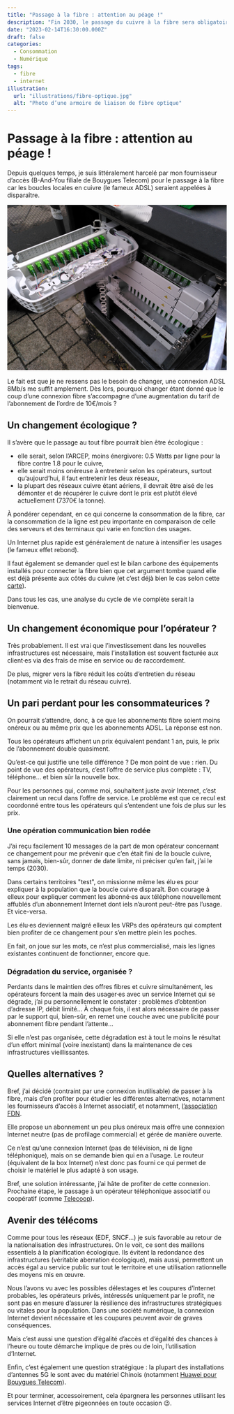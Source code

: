 ```yaml
---
title: "Passage à la fibre : attention au péage !"
description: "Fin 2030, le passage du cuivre à la fibre sera obligatoire. D’ici là, seule l’augmentation du prix des abonnements semble inévitable."
date: "2023-02-14T16:30:00.000Z"
draft: false
categories:
  - Consommation
  - Numérique
tags:
  - fibre
  - internet
illustration:
  url: "illustrations/fibre-optique.jpg"
  alt: "Photo d’une armoire de liaison de fibre optique"
---
```


# Passage à la fibre : attention au péage !

Depuis quelques temps, je suis littéralement harcelé par mon fournisseur d’accès (B-And-You filiale de Bouygues Telecom) pour le passage à la fibre car les boucles locales en cuivre (le fameux ADSL) seraient appelées à disparaître.

![Photo d’une armoire de liaison de fibre optique](illustrations/fibre-optique.jpg)

Le fait est que je ne ressens pas le besoin de changer, une connexion ADSL 8Mb/s me suffit amplement. Dès lors, pourquoi changer étant donné que le coup d’une connexion fibre s’accompagne d’une augmentation du tarif de l’abonnement de l’ordre de 10€/mois ?

## Un changement écologique ?

Il s’avère que le passage au tout fibre pourrait bien être écologique :
- elle serait, selon l’ARCEP, moins énergivore: 0.5 Watts par ligne pour la fibre contre 1.8 pour le cuivre,
- elle serait moins onéreuse à entretenir selon les opérateurs, surtout qu’aujourd’hui, il faut entretenir les deux réseaux,
- la plupart des réseaux cuivre étant aériens, il devrait être aisé de les démonter et de récupérer le cuivre dont le prix est plutôt élevé actuellement (7370€ la tonne).

À pondérer cependant, en ce qui concerne la consommation de la fibre, car la consommation de la ligne est peu importante en comparaison de celle des serveurs et des terminaux qui varie en fonction des usages.

Un Internet plus rapide est généralement de nature à intensifier les usages (le fameux effet rebond).

Il faut également se demander quel est le bilan carbone des équipements installés pour connecter la fibre bien que cet argument tombe quand elle est déjà présente aux côtés du cuivre (et c’est déjà bien le cas selon cette [carte](https://cartefibre.arcep.fr/)).

Dans tous les cas, une analyse du cycle de vie complète serait la bienvenue.

## Un changement économique pour l’opérateur ?

Très probablement. Il est vrai que l’investissement dans les nouvelles infrastructures est nécessaire, mais l’installation est souvent facturée aux client·es via des frais de mise en service ou de raccordement.

De plus, migrer vers la fibre réduit les coûts d’entretien du réseau (notamment via le retrait du réseau cuivre).

## Un pari perdant pour les consommateurices ?

On pourrait s’attendre, donc, à ce que les abonnements fibre soient moins onéreux ou au même prix que les abonnements ADSL. La réponse est non.

Tous les opérateurs affichent un prix équivalent pendant 1 an, puis, le prix de l’abonnement double quasiment.

Qu’est-ce qui justifie une telle différence ? De mon point de vue : rien. Du point de vue des opérateurs, c’est l’offre de service plus complète : TV, téléphone... et bien sûr la nouvelle box.

Pour les personnes qui, comme moi, souhaitent juste avoir Internet, c’est clairement un recul dans l’offre de service. Le problème est que ce recul est coordonné entre tous les opérateurs qui s’entendent une fois de plus sur les prix.

### Une opération communication bien rodée

J’ai reçu facilement 10 messages de la part de mon opérateur concernant ce changement pour me prévenir que c’en était fini de la boucle cuivre, sans jamais, bien-sûr, donner de date limite, ni préciser qu’en fait, j’ai le temps (2030).

Dans certains territoires "test", on missionne même les élu·es pour expliquer à la population que la boucle cuivre disparaît. Bon courage à elleux pour expliquer comment les abonné·es aux téléphone nouvellement affublés d’un abonnement Internet dont iels n’auront peut-être pas l’usage. Et vice-versa.

Les élu·es deviennent malgré elleux les VRPs des opérateurs qui comptent bien profiter de ce changement pour s’en mettre plein les poches.

En fait, on joue sur les mots, ce n’est plus commercialisé, mais les lignes existantes continuent de fonctionner, encore que.

### Dégradation du service, organisée ?

Perdants dans le maintien des offres fibres et cuivre simultanément, les opérateurs forcent la main des usager·es avec un service Internet qui se dégrade, j’ai pu personnellement le constater : problèmes d’obtention d’adresse IP, débit limité... À chaque fois, il est alors nécessaire de passer par le support qui, bien-sûr, en remet une couche avec une publicité pour abonnement fibre pendant l’attente...

Si elle n’est pas organisée, cette dégradation est à tout le moins le résultat d’un effort minimal (voire inexistant) dans la maintenance de ces infrastructures vieillissantes. 

## Quelles alternatives ?

Bref, j’ai décidé (contraint par une connexion inutilisable) de passer à la fibre, mais d’en profiter pour étudier les différentes alternatives, notamment les fournisseurs d’accès à Internet associatif, et notamment, [l’association FDN](https://www.fdn.fr/ "En savoir plus sur ce fournisseur d’accès à Internet").

Elle propose un abonnement un peu plus onéreux mais offre une connexion Internet neutre (pas de profilage commercial) et gérée de manière ouverte.

Ce n’est qu’une connexion Internet (pas de télévision, ni de ligne téléphonique), mais on se demande bien qui en a l’usage. Le routeur (équivalent de la box Internet) n’est donc pas fourni ce qui permet de choisir le matériel le plus adapté à son usage.

Bref, une solution intéressante, j’ai hâte de profiter de cette connexion. Prochaine étape, le passage à un opérateur téléphonique associatif ou coopératif (comme [Telecoop](https://telecoop.fr/)).

## Avenir des télécoms

Comme pour tous les réseaux (EDF, SNCF...) je suis favorable au retour de la nationalisation des infrastructures. On le voit, ce sont des maillons essentiels à la planification écologique. Ils évitent la redondance des infrastructures (véritable aberration écologique), mais aussi, permettent un accès égal au service public sur tout le territoire et une utilisation rationnelle des moyens mis en œuvre.

Nous l’avons vu avec les possibles délestages et les coupures d’Internet probables, les opérateurs privés, intéressés uniquement par le profit, ne sont pas en mesure d’assurer la résilience des infrastructures stratégiques ou vitales pour la population. Dans une société numérique, la connexion Internet devient nécessaire et les coupures peuvent avoir de graves conséquences.

Mais c’est aussi une question d’égalité d’accès et d’égalité des chances à l’heure ou toute démarche implique de près ou de loin, l’utilisation d’Internet.

Enfin, c’est également une question stratégique : la plupart des installations d’antennes 5G le sont avec du matériel Chinois (notamment [Huawei pour Bouygues Telecom](https://www.universfreebox.com/article/530065/la-loi-anti-huawei-nempeche-pas-bouygues-telecom-dequiper-les-deputes-de-routeurs-du-geant-chinois)).

Et pour terminer, accessoirement, cela épargnera les personnes utilisant les services Internet d’être pigeonnées en toute occasion 😉.
